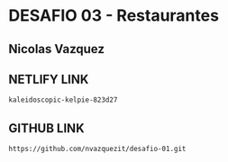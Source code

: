 # DESAFIO 03 - Restaurantes

## Nicolas Vazquez

## NETLIFY LINK
```sh
kaleidoscopic-kelpie-823d27
``` 

## GITHUB LINK
```sh
https://github.com/nvazquezit/desafio-01.git
```